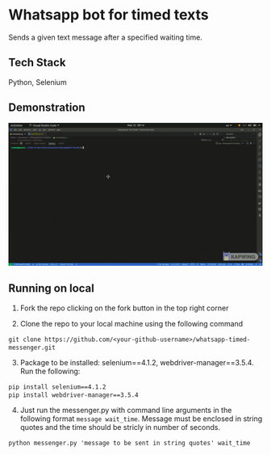 # Whatsapp bot for timed texts
Sends a given text message after a specified waiting time.

## Tech Stack
Python, Selenium

## Demonstration
![Demo Recording](Demo.gif)

## Running on local
1. Fork the repo clicking on the fork button in the top right corner

2. Clone the repo to your local machine using the following command 

```
git clone https://github.com/<your-github-username>/whatsapp-timed-messenger.git
```

3. Package to be installed: selenium==4.1.2, webdriver-manager==3.5.4. Run the following:

```
pip install selenium==4.1.2
pip install webdriver-manager==3.5.4
```
4. Just run the messenger.py with command line arguments in the following format `message wait_time`. Message must be enclosed in string quotes and the time should be stricly in number of seconds.

```
python messenger.py 'message to be sent in string quotes' wait_time
```
